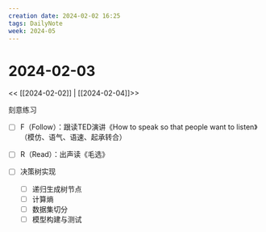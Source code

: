 ```yaml
---
creation date: 2024-02-02 16:25
tags: DailyNote
week: 2024-05
---
```


# 2024-02-03

<< [[2024-02-02]] | [[2024-02-04]]>>

刻意练习
- [ ] F（Follow）：跟读TED演讲《How to speak so that people want to listen》（模仿、语气、语速、起承转合）
- [ ] R（Read）：出声读《毛选》

- [ ] 决策树实现
	- [ ] 递归生成树节点
	- [ ] 计算熵
	- [ ] 数据集切分
	- [ ] 模型构建与测试